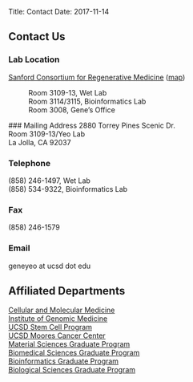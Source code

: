 Title: Contact
Date: 2017-11-14

<style>
.tab { margin-left: 40px; }
</style>

## Contact Us

### Lab Location

[Sanford Consortium for Regenerative Medicine](http://www.sanfordconsortium.org/)
([map](https://www.google.com/maps/place/sanford+consortium/data=!4m2!3m1!1s0x0:0x97741ae2ff2bd85a?sa=X&ved=0CCQQrwswAGoVChMIyZ7S3NuuyAIVyTOICh1eCQ1-))<br>
<p class="tab">
    Room 3109-13, Wet Lab<br>
    Room 3114/3115, Bioinformatics Lab<br>
    Room 3008, Gene’s Office<br>
</p>
### Mailing Address
2880 Torrey Pines Scenic Dr.<br>
Room 3109-13/Yeo Lab <br>
La Jolla, CA 92037<br>

### Telephone
(858) 246-1497, Wet Lab <br>
(858) 534-9322, Bioinformatics Lab<br>

### Fax

(858) 246-1579

### Email
geneyeo at ucsd dot edu

## Affiliated Departments
[Cellular and Molecular Medicine](http://healthsciences.ucsd.edu/som/cmm/Pages/default.aspx)<br>
[Institute of Genomic Medicine](http://igm.ucsd.edu/genomics/)<br>
[UCSD Stem Cell Program](http://stemcells.ucsd.edu/)<br>
[UCSD Moores Cancer Center](http://cancer.ucsd.edu/Pages/default.aspx)<br>
[Material Sciences Graduate Program](http://matsci.ucsd.edu/)<br>
[Biomedical Sciences Graduate Program](http://biomedsci.ucsd.edu/)<br>
[Bioinformatics Graduate Program](http://bioinformatics.ucsd.edu/)<br>
[Biological Sciences Graduate Program](http://biology.ucsd.edu/)<br>
